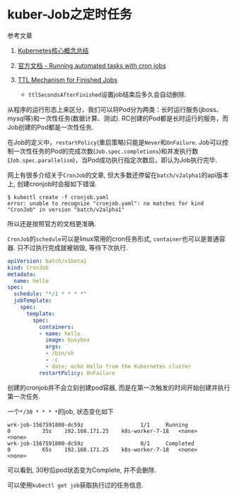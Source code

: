 # kuber-Job之定时任务

参考文章

1. [Kubernetes核心概念总结](https://www.cnblogs.com/zhenyuyaodidiao/p/6500720.html)

2. [官方文档 - Running automated tasks with cron jobs](https://kubernetes.io/docs/tasks/job/automated-tasks-with-cron-jobs/)

3. [TTL Mechanism for Finished Jobs](https://kubernetes.io/docs/concepts/workloads/controllers/jobs-run-to-completion/#ttl-mechanism-for-finished-jobs)
    - `ttlSecondsAfterFinished`设置job结束后多久会自动删除.


从程序的运行形态上来区分，我们可以将Pod分为两类：长时运行服务(jboss、mysql等)和一次性任务(数据计算、测试). RC创建的Pod都是长时运行的服务，而Job创建的Pod都是一次性任务. 

在Job的定义中，`restartPolicy`(重启策略)只能是`Never`和`OnFailure`. Job可以控制一次性任务的Pod的完成次数(`Job.spec.completions`)和并发执行数(`Job.spec.parallelism`)，当Pod成功执行指定次数后，即认为Job执行完毕. 

网上有很多介绍关于`CronJob`的文章, 但大多数还停留在`batch/v2alpha1`的api版本上, 创建cronjob时会报如下错误.

```
$ kubectl create -f cronjob.yaml 
error: unable to recognize "cronjob.yaml": no matches for kind "CronJob" in version "batch/v2alpha1"
```

所以还是按照官方的文档更准确.

`CronJob`的`schedule`可以是linux常用的cron任务形式, `container`也可以是普通容器. 只不过执行完成就被销毁, 等待下次执行.

```yml
apiVersion: batch/v1beta1
kind: CronJob
metadata:
  name: hello
spec:
  schedule: "*/1 * * * *"
  jobTemplate:
    spec:
      template:
        spec:
          containers:
          - name: hello
            image: busybox
            args:
            - /bin/sh
            - -c
            - date; echo Hello from the Kubernetes cluster
          restartPolicy: OnFailure
```

创建的cronjob并不会立刻创建pod容器, 而是在第一次触发的时间开始创建并执行第一次任务.

一个`*/30 * * * *`的job, 状态变化如下

```
wrk-job-1567591800-dc59z                  1/1     Running             0          35s    192.168.171.25    k8s-worker-7-18   <none>           <none>
wrk-job-1567591800-dc59z                  0/1     Completed           0          65s    192.168.171.25    k8s-worker-7-18   <none>           <none>
```
可以看到, 30秒后pod状态变为Complete, 并不会删除.

可以使用`kubectl get job`获取执行过的任务信息.
